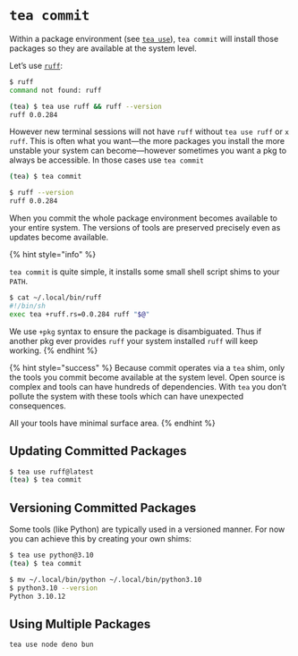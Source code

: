 # `tea commit`

Within a package environment (see [`tea use`]), `tea commit` will install
those packages so they are available at the system level.

Let’s use [`ruff`]:

```sh
$ ruff
command not found: ruff

(tea) $ tea use ruff && ruff --version
ruff 0.0.284
```

However new terminal sessions will not have `ruff` without `tea use ruff` or
`x ruff`. This is often what you want—the more packages you install the more
unstable your system can become—however sometimes you want a pkg to always be
accessible. In those cases use `tea commit`

```sh
(tea) $ tea commit

$ ruff --version
ruff 0.0.284
```

When you commit the whole package environment becomes available to your
entire system. The versions of tools are preserved precisely even as updates
become available.

{% hint style="info" %}

`tea commit` is quite simple, it installs some small shell script shims to
your `PATH`.

```sh
$ cat ~/.local/bin/ruff
#!/bin/sh
exec tea +ruff.rs=0.0.284 ruff "$@"
```

We use `+pkg` syntax to ensure the package is disambiguated. Thus if another
pkg ever provides `ruff` your system installed `ruff` will keep working.
{% endhint %}

{% hint style="success" %}
Because commit operates via a `tea` shim, only the tools you commit become
available at the system level. Open source is complex and tools can have
hundreds of dependencies. With `tea` you don’t pollute the system with these
tools which can have unexpected consequences.

All your tools have minimal surface area.
{% endhint %}


## Updating Committed Packages

```sh
$ tea use ruff@latest
(tea) $ tea commit
```


## Versioning Committed Packages

Some tools (like Python) are typically used in a versioned manner. For now
you can achieve this by creating your own shims:

```sh
$ tea use python@3.10
(tea) $ tea commit

$ mv ~/.local/bin/python ~/.local/bin/python3.10
$ python3.10 --version
Python 3.10.12
```


## Using Multiple Packages

```sh
tea use node deno bun
```


[`ruff`]: https://ruff.rs
[`tea use`]: tea-use.md
